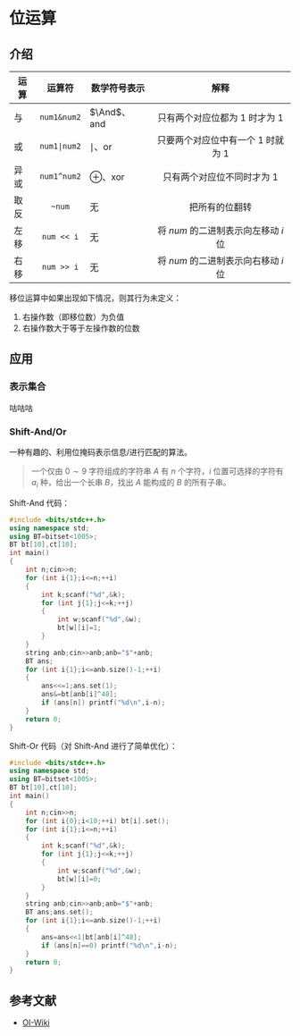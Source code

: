 # 位运算

## 介绍

| 运算 | 运算符 | 数学符号表示                   |                 解释                  |
| ---- | :----: | ------------------------------ | :-----------------------------------: |
| 与   |  `num1&num2`   | $\And$、$\operatorname{and}$     |   只有两个对应位都为 $1$ 时才为 $1$   |
| 或   |  `num1\|num2`  | $\mid$、$\operatorname{or}$    | 只要两个对应位中有一个 $1$ 时就为 $1$ |
| 异或 |  `num1^num2`   | $\oplus$、$\operatorname{xor}$ |     只有两个对应位不同时才为 $1$      |
| 取反 |  `~num`   | 无 | 把所有的位翻转 |
| 左移 |  `num << i`  | 无 | 将 $num$ 的二进制表示向左移动 $i$ 位 |
| 右移 |  `num >> i`  | 无 | 将 $num$ 的二进制表示向右移动 $i$ 位 |

移位运算中如果出现如下情况，则其行为未定义：
1. 右操作数（即移位数）为负值
2. 右操作数大于等于左操作数的位数

## 应用

### 表示集合

咕咕咕

### Shift-And/Or

一种有趣的、利用位掩码表示信息/进行匹配的算法。

> 一个仅由 $0∼9$ 字符组成的字符串 $A$ 有 $n$ 个字符，$i$ 位置可选择的字符有 $a_i$ 种，给出一个长串 $B$，找出 $A$ 能构成的 $B$ 的所有子串。

Shift-And 代码：

```cpp
#include <bits/stdc++.h>
using namespace std;
using BT=bitset<1005>;
BT bt[10],ct[10];
int main()
{
    int n;cin>>n;
    for (int i{1};i<=n;++i)
    {
        int k;scanf("%d",&k);
        for (int j{1};j<=k;++j)
        {
            int w;scanf("%d",&w);
            bt[w][i]=1;
        }
    }
    string anb;cin>>anb;anb="$"+anb;
    BT ans;
    for (int i{1};i<=anb.size()-1;++i)
    {
        ans<<=1;ans.set(1);
        ans&=bt[anb[i]^48];
        if (ans[n]) printf("%d\n",i-n); 
    }
    return 0;
}
```

Shift-Or 代码（对 Shift-And 进行了简单优化）：

```cpp
#include <bits/stdc++.h>
using namespace std;
using BT=bitset<1005>;
BT bt[10],ct[10];
int main()
{
    int n;cin>>n;
    for (int i{0};i<10;++i) bt[i].set();
    for (int i{1};i<=n;++i)
    {
        int k;scanf("%d",&k);
        for (int j{1};j<=k;++j)
        {
            int w;scanf("%d",&w);
            bt[w][i]=0;
        }
    }
    string anb;cin>>anb;anb="$"+anb;
    BT ans;ans.set();
    for (int i{1};i<=anb.size()-1;++i)
    {
        ans=ans<<1|bt[anb[i]^48];
        if (ans[n]==0) printf("%d\n",i-n); 
    }
    return 0;
}
```

## 参考文献

- [OI-Wiki](https://oi-wiki.org/math/bit/)